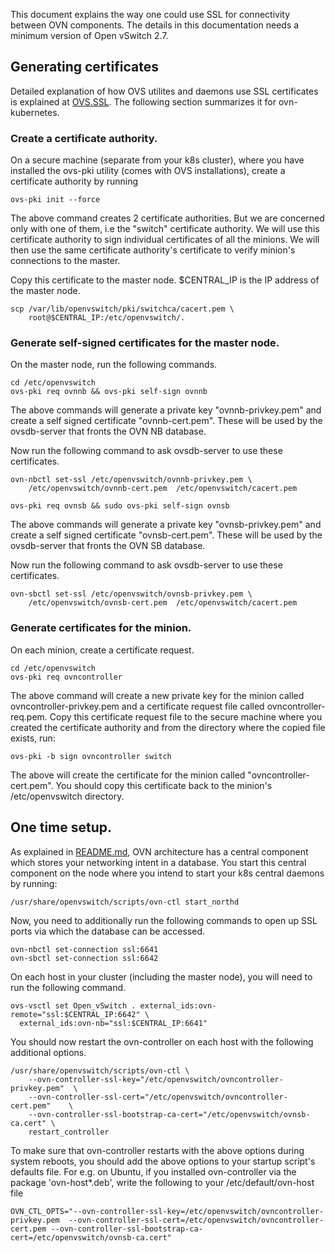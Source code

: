 This document explains the way one could use SSL for connectivity between OVN
components.  The details in this documentation needs a minimum version of
Open vSwitch 2.7.

## Generating certificates

Detailed explanation of how OVS utilites and daemons use SSL certificates is
explained at [OVS.SSL].  The following section summarizes it for
ovn-kubernetes.

### Create a certificate authority.

On a secure machine (separate from your k8s cluster), where you have installed
the ovs-pki utility (comes with OVS installations), create a certificate
authority by running

```
ovs-pki init --force
```

The above command creates 2 certificate authorities.  But we are concerned only
with one of them, i.e the "switch" certificate authority.  We will use this
certificate authority to sign individual certificates of all the minions.  We
will then use the same certificate authority's certificate to verify minion's
connections to the master.

Copy this certificate to the master node. $CENTRAL_IP is the IP address of the
master node.

```
scp /var/lib/openvswitch/pki/switchca/cacert.pem \
    root@$CENTRAL_IP:/etc/openvswitch/.
```

### Generate self-signed certificates for the master node.

On the master node, run the following commands.

```
cd /etc/openvswitch
ovs-pki req ovnnb && ovs-pki self-sign ovnnb
```

The above commands will generate a private key "ovnnb-privkey.pem"
and create a self signed certificate "ovnnb-cert.pem".  These will
be used by the ovsdb-server that fronts the OVN NB database.

Now run the following command to ask ovsdb-server to use these
certificates.

```
ovn-nbctl set-ssl /etc/openvswitch/ovnnb-privkey.pem \
    /etc/openvswitch/ovnnb-cert.pem  /etc/openvswitch/cacert.pem
```

```
ovs-pki req ovnsb && sudo ovs-pki self-sign ovnsb
```

The above commands will generate a private key "ovnsb-privkey.pem"
and create a self signed certificate "ovnsb-cert.pem".  These will
be used by the ovsdb-server that fronts the OVN SB database.

Now run the following command to ask ovsdb-server to use these
certificates.

```
ovn-sbctl set-ssl /etc/openvswitch/ovnsb-privkey.pem \
    /etc/openvswitch/ovnsb-cert.pem  /etc/openvswitch/cacert.pem
```

### Generate certificates for the minion.

On each minion, create a certificate request.

```
cd /etc/openvswitch
ovs-pki req ovncontroller
```

The above command will create a new private key for the minion called
ovncontroller-privkey.pem and a certificate request file called
ovncontroller-req.pem.  Copy this certificate request file to the secure
machine where you created the certificate authority and from the directory
where the copied file exists, run:

```
ovs-pki -b sign ovncontroller switch
```

The above will create the certificate for the minion called
"ovncontroller-cert.pem". You should copy this certificate back to the
minion's /etc/openvswitch directory.

## One time setup.

As explained in [README.md], OVN architecture has a central component which
stores your networking intent in a database.  You start this central component
on the node where you intend to start your k8s central daemons by running:

```
/usr/share/openvswitch/scripts/ovn-ctl start_northd
```

Now, you need to additionally run the following commands to open up SSL ports
via which the database can be accessed.

```
ovn-nbctl set-connection ssl:6641
ovn-sbctl set-connection ssl:6642
```

On each host in your cluster (including the master node), you will need to run
the following command.

```
ovs-vsctl set Open_vSwitch . external_ids:ovn-remote="ssl:$CENTRAL_IP:6642" \
  external_ids:ovn-nb="ssl:$CENTRAL_IP:6641"
```

You should now restart the ovn-controller on each host with the following
additional options.

```
/usr/share/openvswitch/scripts/ovn-ctl \
    --ovn-controller-ssl-key="/etc/openvswitch/ovncontroller-privkey.pem"  \
    --ovn-controller-ssl-cert="/etc/openvswitch/ovncontroller-cert.pem"    \
    --ovn-controller-ssl-bootstrap-ca-cert="/etc/openvswitch/ovnsb-ca.cert" \
    restart_controller
```

To make sure that ovn-controller restarts with the above options during system
reboots, you should add the above options to your startup script's defaults
file.  For e.g. on Ubuntu, if you installed ovn-controller via the package
'ovn-host*.deb', write the following to your /etc/default/ovn-host file

```
OVN_CTL_OPTS="--ovn-controller-ssl-key=/etc/openvswitch/ovncontroller-privkey.pem  --ovn-controller-ssl-cert=/etc/openvswitch/ovncontroller-cert.pem --ovn-controller-ssl-bootstrap-ca-cert=/etc/openvswitch/ovnsb-ca.cert"
```


[README.md]: README.md
[OVS.SSL]: http://docs.openvswitch.org/en/latest/howto/ssl
